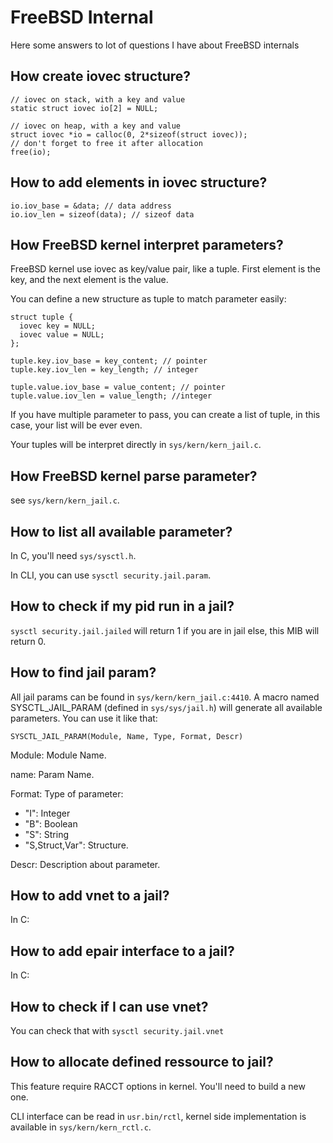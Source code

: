 # FreeBSD Internal

Here some answers to lot of questions I have about FreeBSD internals

## How create iovec structure?

```
// iovec on stack, with a key and value
static struct iovec io[2] = NULL;

// iovec on heap, with a key and value
struct iovec *io = calloc(0, 2*sizeof(struct iovec));
// don't forget to free it after allocation
free(io);
```

## How to add elements in iovec structure?

```
io.iov_base = &data; // data address
io.iov_len = sizeof(data); // sizeof data
```

## How FreeBSD kernel interpret parameters?

FreeBSD  kernel use  iovec  as  key/value pair,  like  a tuple.  First
element is the key, and the next element is the value.

You can define a new structure as tuple to match parameter easily:

```
struct tuple {
  iovec key = NULL;
  iovec value = NULL;
};

tuple.key.iov_base = key_content; // pointer
tuple.key.iov_len = key_length; // integer

tuple.value.iov_base = value_content; // pointer
tuple.value.iov_len = value_length; //integer

```

If  you have  multiple parameter  to pass,  you can  create a  list of
tuple, in this case, your list will be ever even.

Your tuples will be interpret directly in `sys/kern/kern_jail.c`.

## How FreeBSD kernel parse parameter?

see `sys/kern/kern_jail.c`.

## How to list all available parameter?

In C, you'll need `sys/sysctl.h`.

In CLI, you can use `sysctl security.jail.param`.

## How to check if my pid run in a jail?

`sysctl security.jail.jailed` will  return 1 if you are  in jail else,
this MIB will return 0.

## How to find jail param?

All jail params  can be found in  `sys/kern/kern_jail.c:4410`. A macro
named  SYSCTL_JAIL_PARAM (defined  in `sys/sys/jail.h`)  will generate
all available parameters. You can use it like that:

```
SYSCTL_JAIL_PARAM(Module, Name, Type, Format, Descr)
```

Module: Module Name.

name: Param Name.

Format: Type of parameter:

 * "I": Integer
 * "B": Boolean
 * "S": String
 * "S,Struct,Var": Structure.

Descr: Description about parameter.

## How to add vnet to a jail?

In C:

## How to add epair interface to a jail?

In C:

## How to check if I can use vnet?

You can check that with `sysctl security.jail.vnet`

## How to allocate defined ressource to jail?

This feature require  RACCT options in kernel. You'll need  to build a
new one.

CLI   interface   can  be   read   in   `usr.bin/rctl`,  kernel   side
implementation is available in `sys/kern/kern_rctl.c`.
